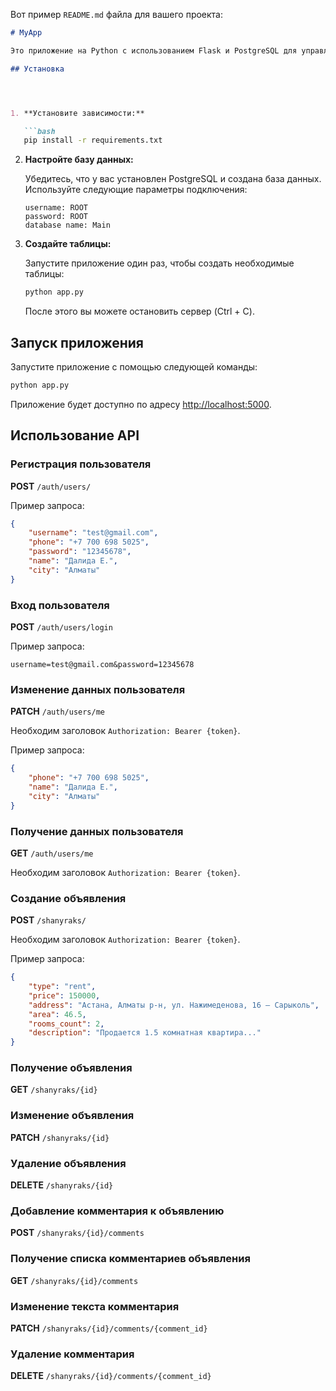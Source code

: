 Вот пример `README.md` файла для вашего проекта:

```markdown
# MyApp

Это приложение на Python с использованием Flask и PostgreSQL для управления пользователями и объявлениями.

## Установка




1. **Установите зависимости:**

   ```bash
   pip install -r requirements.txt
   ```

2. **Настройте базу данных:**

   Убедитесь, что у вас установлен PostgreSQL и создана база данных. Используйте следующие параметры подключения:

   ```plaintext
   username: ROOT
   password: ROOT
   database name: Main
   ```

5. **Создайте таблицы:**

   Запустите приложение один раз, чтобы создать необходимые таблицы:

   ```bash
   python app.py
   ```

   После этого вы можете остановить сервер (Ctrl + C).

## Запуск приложения

Запустите приложение с помощью следующей команды:

```bash
python app.py
```

Приложение будет доступно по адресу [http://localhost:5000](http://localhost:5000).

## Использование API

### Регистрация пользователя

**POST** `/auth/users/`

Пример запроса:

```json
{
    "username": "test@gmail.com",
    "phone": "+7 700 698 5025",
    "password": "12345678",
    "name": "Далида Е.",
    "city": "Алматы"
}
```

### Вход пользователя

**POST** `/auth/users/login`

Пример запроса:

```plaintext
username=test@gmail.com&password=12345678
```

### Изменение данных пользователя

**PATCH** `/auth/users/me`

Необходим заголовок `Authorization: Bearer {token}`.

Пример запроса:

```json
{
    "phone": "+7 700 698 5025",
    "name": "Далида Е.",
    "city": "Алматы"
}
```

### Получение данных пользователя

**GET** `/auth/users/me`

Необходим заголовок `Authorization: Bearer {token}`.

### Создание объявления

**POST** `/shanyraks/`

Необходим заголовок `Authorization: Bearer {token}`.

Пример запроса:

```json
{
    "type": "rent",
    "price": 150000,
    "address": "Астана, Алматы р-н, ул. Нажимеденова, 16 – Сарыколь",
    "area": 46.5,
    "rooms_count": 2,
    "description": "Продается 1.5 комнатная квартира..."
}
```

### Получение объявления

**GET** `/shanyraks/{id}`

### Изменение объявления

**PATCH** `/shanyraks/{id}`

### Удаление объявления

**DELETE** `/shanyraks/{id}`

### Добавление комментария к объявлению

**POST** `/shanyraks/{id}/comments`

### Получение списка комментариев объявления

**GET** `/shanyraks/{id}/comments`

### Изменение текста комментария

**PATCH** `/shanyraks/{id}/comments/{comment_id}`

### Удаление комментария

**DELETE** `/shanyraks/{id}/comments/{comment_id}`


